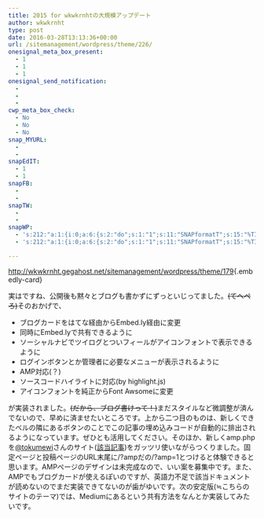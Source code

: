 ```yaml
---
title: 2015 for wkwkrnhtの大規模アップデート
author: wkwkrnht
type: post
date: 2016-03-28T13:13:36+00:00
url: /sitemanagement/wordpress/theme/226/
onesignal_meta_box_present:
  - 1
  - 1
  - 1
onesignal_send_notification:
  - 
  - 
  - 
cwp_meta_box_check:
  - No
  - No
  - No
snap_MYURL:
  - 
  - 
snapEdIT:
  - 1
  - 1
snapFB:
  - 
  - 
snapTW:
  - 
  - 
snapWP:
  - 's:212:"a:1:{i:0;a:6:{s:2:"do";s:1:"1";s:11:"SNAPformatT";s:15:"%TITLE% %HTAGS%";s:10:"SNAPformat";s:46:"<a class="embedly-card" href="%URL%">%URL%</a>";s:9:"isAutoImg";s:1:"A";s:8:"imgToUse";s:0:"";s:4:"doWP";s:1:"1";}}";'
  - 's:212:"a:1:{i:0;a:6:{s:2:"do";s:1:"1";s:11:"SNAPformatT";s:15:"%TITLE% %HTAGS%";s:10:"SNAPformat";s:46:"<a class="embedly-card" href="%URL%">%URL%</a>";s:9:"isAutoImg";s:1:"A";s:8:"imgToUse";s:0:"";s:4:"doWP";s:1:"1";}}";'

---
```

<http://wkwkrnht.gegahost.net/sitemanagement/wordpress/theme/179>{.embedly-card}
  
実はですね、公開後も黙々とブログも書かずにずっといじってました。<strike>(てへぺろ)</strike>そのおかげで、

  * ブログカードをはてな経由からEmbed.ly経由に変更
  * 同時にEmbed.lyで共有できるように
  * ソーシャルナビでツイログとついフィールがアイコンフォントで表示できるように
  * ログインボタンとか管理者に必要なメニューが表示されるように
  * AMP対応(？)
  * ソースコードハイライトに対応(by highlight.js)
  * アイコンフォントを純正からFont Awsomeに変更

が実装されました。<strike>(だから、ブログ書けって！)</strike>まだスタイルなど微調整が済んでないので、早めに済ませたいところです。上から二つ目のものは、新しくできたベルの隣にあるボタンのことでこの記事の埋め込みコードが自動的に排出されるようになっています。ぜひとも活用してください。そのほか、新しくamp.phpを<a href="http://twitter.com/tokumewi" target="_blank" rel="noopener nofollow">@tokumewi</a>さんのサイト(<a href="http://creatorclip.info/2016/02/wordpress-accelerated-mobile-pages/" target="_blank" rel="noopener">該当記事</a>)をガッツリ使いながらつくりました。固定ページと投稿ページのURL末尾に/?ampだの/?amp=1とつけると体験できると思います。AMPぺージのデザインは未完成なので、いい案を募集中です。また、AMPでもブログカードが使えるぽいのですが、英語力不足で該当ドキュメントが読めないのでまだ実装できてないのが歯がゆいです。次の安定版(≒こちらのサイトのテーマ)では、Mediumにあるという共有方法をなんとか実装してみたいです。